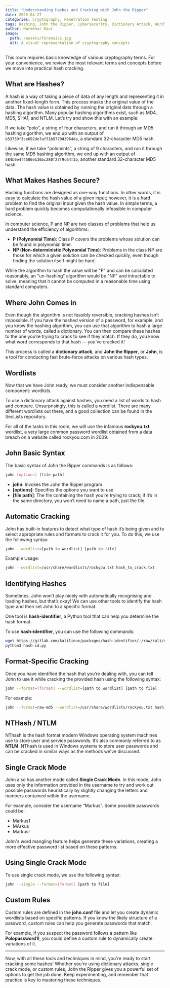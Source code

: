 ```yaml
---
title: "Understanding Hashes and Cracking with John the Ripper"
date: 2025-04-27
categories: Cryptography, Penetration Testing
tags: Hashing, John the Ripper, Cybersecurity, Dictionary Attack, Wordlist
author: Harmehar Kaur
image:
  path: /assets/forensics.jpg
  alt: A visual representation of cryptography concepts
---
```


This room requires basic knowledge of various cryptography terms. For your convenience, we review the most relevant terms and concepts before we move into practical hash cracking.

## What are Hashes?

A hash is a way of taking a piece of data of any length and representing it in another fixed-length form. This process masks the original value of the data. The hash value is obtained by running the original data through a hashing algorithm. Many popular hashing algorithms exist, such as MD4, MD5, SHA1, and NTLM. Let’s try and show this with an example:

If we take “polo”, a string of four characters, and run it through an MD5 hashing algorithm, we end up with an output of `b53759f3ce692de7aff1b5779d3964da`, a standard 32-character MD5 hash.

Likewise, if we take “polomints”, a string of 9 characters, and run it through the same MD5 hashing algorithm, we end up with an output of `584b6e4f4586e136bc280f27f9c64f3b`, another standard 32-character MD5 hash.

## What Makes Hashes Secure?

Hashing functions are designed as one-way functions. In other words, it is easy to calculate the hash value of a given input; however, it is a hard problem to find the original input given the hash value. In simple terms, a hard problem quickly becomes computationally infeasible in computer science.

In computer science, P and NP are two classes of problems that help us understand the efficiency of algorithms:

- **P (Polynomial Time)**: Class P covers the problems whose solution can be found in polynomial time.
- **NP (Non-deterministic Polynomial Time)**: Problems in the class NP are those for which a given solution can be checked quickly, even though finding the solution itself might be hard.

While the algorithm to hash the value will be "P" and can be calculated reasonably, an "un-hashing" algorithm would be "NP" and intractable to solve, meaning that it cannot be computed in a reasonable time using standard computers.

## Where John Comes in

Even though the algorithm is not feasibly reversible, cracking hashes isn’t impossible. If you have the hashed version of a password, for example, and you know the hashing algorithm, you can use that algorithm to hash a large number of words, called a dictionary. You can then compare these hashes to the one you’re trying to crack to see if they match. If they do, you know what word corresponds to that hash — you’ve cracked it!

This process is called a **dictionary attack**, and **John the Ripper**, or **John**, is a tool for conducting fast brute-force attacks on various hash types.

## Wordlists

Now that we have John ready, we must consider another indispensable component: wordlists.

To use a dictionary attack against hashes, you need a list of words to hash and compare. Unsurprisingly, this is called a wordlist. There are many different wordlists out there, and a good collection can be found in the SecLists repository.

For all of the tasks in this room, we will use the infamous **rockyou.txt** wordlist, a very large common password wordlist obtained from a data breach on a website called rockyou.com in 2009.

## John Basic Syntax

The basic syntax of John the Ripper commands is as follows:

```bash
john [options] [file path]
```

- **john**: Invokes the John the Ripper program
- **[options]**: Specifies the options you want to use
- **[file path]**: The file containing the hash you’re trying to crack; if it’s in the same directory, you won’t need to name a path, just the file.

## Automatic Cracking

John has built-in features to detect what type of hash it’s being given and to select appropriate rules and formats to crack it for you. To do this, we use the following syntax:

```bash
john --wordlist=[path to wordlist] [path to file]
```

Example Usage:

```bash
john --wordlist=/usr/share/wordlists/rockyou.txt hash_to_crack.txt
```

## Identifying Hashes

Sometimes, John won’t play nicely with automatically recognising and loading hashes, but that’s okay! We can use other tools to identify the hash type and then set John to a specific format.

One tool is **hash-identifier**, a Python tool that can help you determine the hash format.

To use **hash-identifier**, you can use the following commands:

```bash
wget https://gitlab.com/kalilinux/packages/hash-identifier/-/raw/kali/master/hash-id.py
python3 hash-id.py
```

## Format-Specific Cracking

Once you have identified the hash that you’re dealing with, you can tell John to use it while cracking the provided hash using the following syntax:

```bash
john --format=[format] --wordlist=[path to wordlist] [path to file]
```

For example:

```bash
john --format=raw-md5 --wordlist=/usr/share/wordlists/rockyou.txt hash_to_crack.txt
```

## NTHash / NTLM

NThash is the hash format modern Windows operating system machines use to store user and service passwords. It’s also commonly referred to as **NTLM**. NThash is used in Windows systems to store user passwords and can be cracked in similar ways as the methods we’ve discussed.

## Single Crack Mode

John also has another mode called **Single Crack Mode**. In this mode, John uses only the information provided in the username to try and work out possible passwords heuristically by slightly changing the letters and numbers contained within the username.

For example, consider the username “Markus”. Some possible passwords could be:

- Markus1
- MArkus
- Markus!

John's word mangling feature helps generate these variations, creating a more effective password list based on these patterns.

## Using Single Crack Mode

To use single crack mode, we use the following syntax:

```bash
john --single --format=[format] [path to file]
```

## Custom Rules

Custom rules are defined in the **john.conf** file and let you create dynamic wordlists based on specific patterns. If you know the likely structure of a password, custom rules can help you generate passwords that match.

For example, if you suspect the password follows a pattern like **Polopassword1!**, you could define a custom rule to dynamically create variations of it.

---

Now, with all these tools and techniques in mind, you're ready to start cracking some hashes! Whether you're using dictionary attacks, single crack mode, or custom rules, John the Ripper gives you a powerful set of options to get the job done. Keep experimenting, and remember that practice is key to mastering these techniques.
